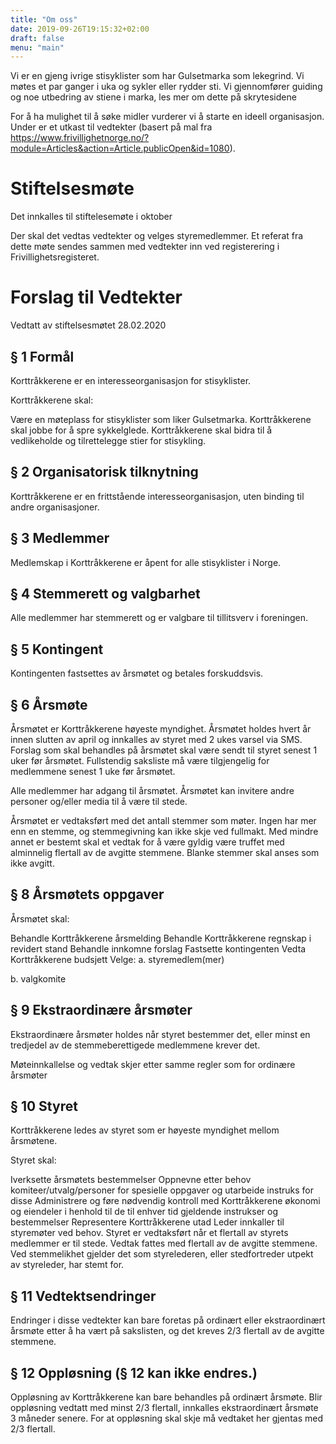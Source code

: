 ```yaml
---
title: "Om oss"
date: 2019-09-26T19:15:32+02:00
draft: false
menu: "main"
--- 
```


Vi er en gjeng ivrige stisyklister som har Gulsetmarka som lekegrind. Vi møtes et par ganger i uka og sykler eller rydder sti. Vi gjennomfører guiding og noe utbedring av stiene i marka, les mer om dette på skrytesidene

For å ha mulighet til å søke midler vurderer vi å starte en ideell organisasjon. Under er et utkast til vedtekter (basert på mal fra https://www.frivillighetnorge.no/?module=Articles&action=Article.publicOpen&id=1080).

# Stiftelsesmøte
Det innkalles til stiftelesemøte i oktober

Der skal det vedtas vedtekter og velges styremedlemmer. Et referat fra dette møte sendes sammen med vedtekter inn ved registerering i Frivillighetsregisteret.



# Forslag til Vedtekter
Vedtatt av stiftelsesmøtet 28.02.2020

## § 1 Formål
Korttråkkerene er en interesseorganisasjon for stisyklister.

Korttråkkerene skal:

Være en møteplass for stisyklister som liker Gulsetmarka. Korttråkkerene skal jobbe for å spre sykkelglede. Korttråkkerene skal bidra til å vedlikeholde og tilrettelegge stier for stisykling. 

## § 2 Organisatorisk tilknytning
Korttråkkerene er en frittstående interesseorganisasjon, uten binding til andre organisasjoner.

## § 3 Medlemmer
Medlemskap i Korttråkkerene er åpent for alle stisyklister i Norge.

## § 4 Stemmerett og valgbarhet
Alle medlemmer har stemmerett og er valgbare til tillitsverv i foreningen.

## § 5 Kontingent
Kontingenten fastsettes av årsmøtet og betales forskuddsvis.

## § 6 Årsmøte
Årsmøtet er Korttråkkerene høyeste myndighet. Årsmøtet holdes hvert år innen slutten av april og innkalles av styret med 2 ukes varsel via SMS. Forslag som skal behandles på årsmøtet skal være sendt til styret senest 1 uker før årsmøtet. Fullstendig saksliste må være tilgjengelig for medlemmene senest 1 uke før årsmøtet.

Alle medlemmer har adgang til årsmøtet. Årsmøtet kan invitere andre personer og/eller media til å være til stede.

Årsmøtet er vedtaksført med det antall stemmer som møter. Ingen har mer enn en stemme, og stemmegivning kan ikke skje ved fullmakt. Med mindre annet er bestemt skal et vedtak for å være gyldig være truffet med alminnelig flertall av de avgitte stemmene. Blanke stemmer skal anses som ikke avgitt.

## § 8 Årsmøtets oppgaver 
Årsmøtet skal:

Behandle Korttråkkerene årsmelding
Behandle Korttråkkerene regnskap i revidert stand
Behandle innkomne forslag
Fastsette kontingenten
Vedta Korttråkkerene budsjett
Velge:
a. styremedlem(mer)

b. valgkomite

## § 9 Ekstraordinære årsmøter
Ekstraordinære årsmøter holdes når styret bestemmer det, eller minst en tredjedel av de stemmeberettigede medlemmene krever det.

Møteinnkallelse og vedtak skjer etter samme regler som for ordinære årsmøter

## § 10 Styret
Korttråkkerene ledes av styret som er høyeste myndighet mellom årsmøtene.

Styret skal:

Iverksette årsmøtets bestemmelser
Oppnevne etter behov komiteer/utvalg/personer for spesielle oppgaver og utarbeide instruks for disse
Administrere og føre nødvendig kontroll med Korttråkkerene økonomi og eiendeler i henhold til de til enhver tid gjeldende instrukser og bestemmelser
Representere Korttråkkerene utad
Leder innkaller til styremøter ved behov. Styret er vedtaksført når et flertall av styrets medlemmer er til stede. Vedtak fattes med flertall av de avgitte stemmene. Ved stemmelikhet gjelder det som styrelederen, eller stedfortreder utpekt av styreleder, har stemt for.

## § 11 Vedtektsendringer
Endringer i disse vedtekter kan bare foretas på ordinært eller ekstraordinært årsmøte etter å ha vært på sakslisten, og det kreves 2/3 flertall av de avgitte stemmene.

## § 12 Oppløsning (§ 12 kan ikke endres.)
Oppløsning av Korttråkkerene kan bare behandles på ordinært årsmøte. Blir oppløsning vedtatt med minst 2/3 flertall, innkalles ekstraordinært årsmøte 3 måneder senere. For at oppløsning skal skje må vedtaket her gjentas med 2/3 flertall.



